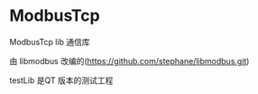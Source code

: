 # ModbusTcp

ModbusTcp lib 通信库

由 libmodbus 改编的(https://github.com/stephane/libmodbus.git)

testLib 是QT 版本的测试工程
